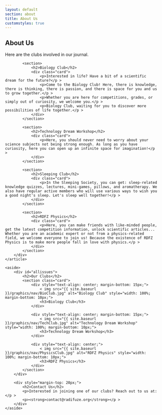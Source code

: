```yaml
---
layout: default
section: about
title: About Us
customstyles: true
---
```


<main>
    <article>
        <div id="content">
            <h1>About Us</h1>
            <p>Here are the clubs involved in our journal.</p >
            
            <section>
                <h2>Biology Club</h2>
                <div class="card">
                    <p>Interested in life? Have a bit of a scientific dream for the future?</p >
                    <p>Come to the Biology Club! Here, there is knowledge, there is thinking, there is passion, and there is space for you and us to grow together.</p >
                    <p>Whether you are here for competitions, grades, or simply out of curiosity, we welcome you.</p >
                    <p>Biology Club, waiting for you to discover more possibilities of life together.</p >
                </div>
            </section>
            
            <section>
                <h2>Technology Dream Workshop</h2>
                <div class="card">
                    <p>Here, you should never need to worry about your science subjects not being strong enough. As long as you have curiosity, here you can open up an infinite space for imagination!</p >
                </div>
            </section>
            
            <section>
                <h2>Sleeping Club</h2>
                <div class="card">
                    <p>In the Sleeping Society, you can get: sleep-related knowledge quizzes, lectures, mini-games, pillows, and aromatherapy. We also have regular active members who will use various ways to wish you a good night's sleep. Let's sleep well together!</p >
                </div>
            </section>
            
            <section>
                <h2>RDFZ Physics</h2>
                <div class="card">
                    <p>Here, you can make friends with like-minded people, get the latest competition information, unlock scientific articles... Whether you are an academic expert or not from a physics-related field, we welcome everyone to join us! Because the existence of RDFZ Physics is to make more people fall in love with physics.</p >
                </div>
            </section>
        </div>
    </article>
    
    <aside>
        <div id="allissues">
            <h2>Our Clubs</h2>
            <section class="card">
                <div style="text-align: center; margin-bottom: 15px;">
                    < img src="{{ site.baseurl }}/graphics/nav/BioClub.jpg" alt="Biology Club" style="width: 100%; margin-bottom: 10px;">
                    <h3>Biology Club</h3>
                </div>
                
                <div style="text-align: center; margin-bottom: 15px;">
                    < img src="{{ site.baseurl }}/graphics/nav/TechClub.jpg" alt="Technology Dream Workshop" style="width: 100%; margin-bottom: 10px;">
                    <h3>Technology Dream Workshop</h3>
                </div>
                
                <div style="text-align: center;">
                    < img src="{{ site.baseurl }}/graphics/nav/PhysicsClub.jpg" alt="RDFZ Physics" style="width: 100%; margin-bottom: 10px;">
                    <h3>RDFZ Physics</h3>
                </div>
            </section>
        </div>
        
        <div style="margin-top: 20px;">
            <h2>Contact Us</h2>
            <p>Interested in joining one of our clubs? Reach out to us at:</p >
            <p><strong>contact@radifuze.org</strong></p >
        </div>
    </aside>
</main>
